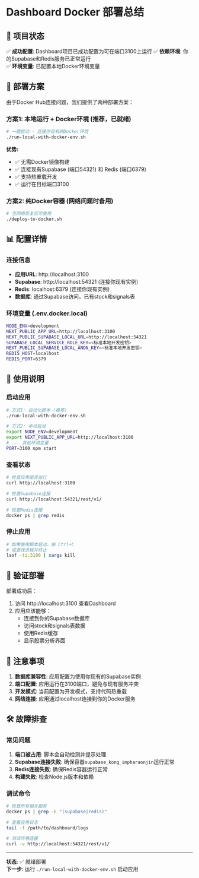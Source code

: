 # Dashboard Docker 部署总结

## 🎯 项目状态

✅ **成功配置**: Dashboard项目已成功配置为可在端口3100上运行
✅ **依赖环境**: 你的Supabase和Redis服务已正常运行  
✅ **环境变量**: 已配置本地Docker环境变量

## 🚀 部署方案

由于Docker Hub连接问题，我们提供了两种部署方案：

### 方案1: 本地运行 + Docker环境 (推荐，已就绪)

```bash
# 一键启动 - 连接你现有的Docker环境
./run-local-with-docker-env.sh
```

**优势:**

- ✅ 无需Docker镜像构建
- ✅ 连接现有Supabase (端口54321) 和 Redis (端口6379)
- ✅ 支持热重载开发
- ✅ 运行在目标端口3100

### 方案2: 纯Docker容器 (网络问题时备用)

```bash
# 当网络恢复后可使用
./deploy-to-docker.sh
```

## 📊 配置详情

### 连接信息

- **应用URL**: http://localhost:3100
- **Supabase**: http://localhost:54321 (连接你现有实例)
- **Redis**: localhost:6379 (连接你现有实例)
- **数据库**: 通过Supabase访问，已有stock和signals表

### 环境变量 (.env.docker.local)

```bash
NODE_ENV=development
NEXT_PUBLIC_APP_URL=http://localhost:3100
NEXT_PUBLIC_SUPABASE_LOCAL_URL=http://localhost:54321
SUPABASE_LOCAL_SERVICE_ROLE_KEY=<标准本地开发密钥>
NEXT_PUBLIC_SUPABASE_LOCAL_ANON_KEY=<标准本地开发密钥>
REDIS_HOST=localhost
REDIS_PORT=6379
```

## 🔧 使用说明

### 启动应用

```bash
# 方式1: 自动化脚本 (推荐)
./run-local-with-docker-env.sh

# 方式2: 手动启动
export NODE_ENV=development
export NEXT_PUBLIC_APP_URL=http://localhost:3100
# ... 其他环境变量
PORT=3100 npm start
```

### 查看状态

```bash
# 检查应用是否运行
curl http://localhost:3100

# 检查Supabase连接
curl http://localhost:54321/rest/v1/

# 检查Redis连接
docker ps | grep redis
```

### 停止应用

```bash
# 如果使用脚本启动，按 Ctrl+C
# 或查找进程并终止
lsof -ti:3100 | xargs kill
```

## 🎉 验证部署

部署成功后：

1. 访问 http://localhost:3100 查看Dashboard
2. 应用应该能够：
   - 连接到你的Supabase数据库
   - 访问stock和signals表数据
   - 使用Redis缓存
   - 显示股票分析界面

## 📝 注意事项

1. **数据库兼容性**: 应用配置为使用你现有的Supabase实例
2. **端口配置**: 应用运行在3100端口，避免与现有服务冲突
3. **开发模式**: 当前配置为开发模式，支持代码热重载
4. **网络连接**: 应用通过localhost连接到你的Docker服务

## 🛠️ 故障排查

### 常见问题

1. **端口被占用**: 脚本会自动检测并提示处理
2. **Supabase连接失败**: 确保容器`supabase_kong_impharaonjin`运行正常
3. **Redis连接失败**: 确保Redis容器运行正常
4. **构建失败**: 检查Node.js版本和依赖

### 调试命令

```bash
# 检查所有相关服务
docker ps | grep -E "(supabase|redis)"

# 查看应用日志
tail -f /path/to/dashboard/logs

# 测试环境连接
curl -v http://localhost:54321/rest/v1/
```

---

**状态**: ✅ 就绪部署  
**下一步**: 运行 `./run-local-with-docker-env.sh` 启动应用
